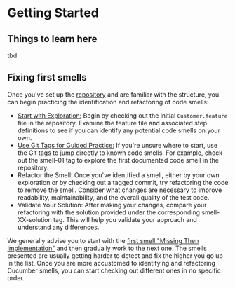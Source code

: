 # Getting Started

## Things to learn here
tbd



## Fixing first smells
Once you've set up the [repository](https://cucumber-diseases.github.io/repos/) and are familiar with the structure, you can begin practicing the identification and refactoring of code smells:

* [Start with Exploration:](repos/index.md#using-git-tags-to-explore-smells) Begin by checking out the initial `Customer.feature` file in the repository. Examine the feature file and associated step definitions to see if you can identify any potential code smells on your own.
* [Use Git Tags for Guided Practice:](repos/index.md#compare-with-the-solution) If you're unsure where to start, use the Git tags to jump directly to known code smells. For example, check out the smell-01 tag to explore the first documented code smell in the repository.
* Refactor the Smell: Once you've identified a smell, either by your own exploration or by checking out a tagged commit, try refactoring the code to remove the smell. Consider what changes are necessary to improve readability, maintainability, and the overall quality of the test code.
* Validate Your Solution: After making your changes, compare your refactoring with the solution provided under the corresponding smell-XX-solution tag. This will help you validate your approach and understand any differences.

We generally advise you to start with the [first smell "Missing Then Implementation"](smells/001-missing-then.md) and then gradually work to the next one. The smells presented are usually getting harder to detect and fix the higher you go up in the list. Once you are more accustomed to identifying and refactoring Cucumber smells, you can start checking out different ones in no specific order.
